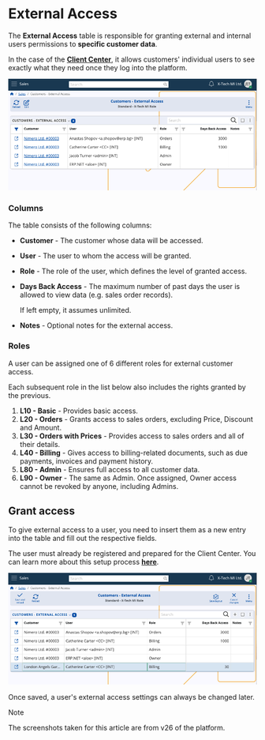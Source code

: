 # External Access

The **External Access** table is responsible for granting external and internal users permissions to **specific customer data**.

In the case of the **[Client Center](/modules/crm/clientcenter/index.md)**, it allows customers' individual users to see exactly what they need once they log into the platform. 

![pictures](pictures/customers_external_access.png)

### Columns

The table consists of the following columns:

- **Customer** - The customer whose data will be accessed.
- **User** - The user to whom the access will be granted.
- **Role** - The role of the user, which defines the level of granted access.
- **Days Back Access** - The maximum number of past days the user is allowed to view data (e.g. sales order records).
  
  If left empty, it assumes unlimited.

- **Notes** - Optional notes for the external access.

### Roles

A user can be assigned one of 6 different roles for external customer access. 

Each subsequent role in the list below also includes the rights granted by the previous.

1. **L10 - Basic** - Provides basic access.
2. **L20 - Orders** - Grants access to sales orders, excluding Price, Discount and Amount. 
3. **L30 - Orders with Prices** - Provides access to sales orders and all of their details.
4. **L40 - Billing** - Gives access to billing-related documents, such as due payments, invoices and payment history.
5. **L80 - Admin** - Ensures full access to all customer data. 
6. **L90 - Owner** - The same as Admin. Once assigned, Owner access cannot be revoked by anyone, including Admins.

## Grant access

To give external access to a user, you need to insert them as a new entry into the table and fill out the respective fields.

The user must already be registered and prepared for the Client Center. You can learn more about this setup process **[here](/modules/crm/clientcenter/how-to/setup-a-new-user-account.md)**.

![pictures](pictures/grant_new_access.png)

Once saved, a user's external access settings can always be changed later.

> [!NOTE]
> 
> The screenshots taken for this article are from v26 of the platform.
